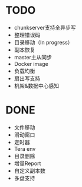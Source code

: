 TODO
========
* chunkserver支持全异步写
* 整理错误码
* 目录移动（In progress）
* 副本恢复
* master主从同步
* Docker image
* 负载均衡
* 扇出写支持
* 机架&数据中心感知

DONE
========
* 文件移动
* 滑动窗口
* 定时器
* Tera env
* 目录删除
* 增量Report
* 自定义副本数
* 多盘支持
